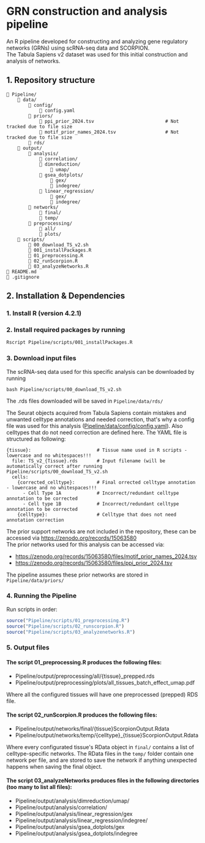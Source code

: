 # GRN construction and analysis pipeline
An R pipeline developed for constructing and analyzing gene regulatory networks (GRNs) using scRNA-seq data and SCORPION.\
The Tabula Sapiens v2 dataset was used for this initial construction and analysis of networks.

## 1. Repository structure
```
📁 Pipeline/
    📁 data/
        📁 config/
            📄 config.yaml
        📁 priors/
            📄 ppi_prior_2024.tsv                          # Not tracked due to file size
            📄 motif_prior_names_2024.tsv                  # Not tracked due to file size
        📁 rds/
    📁 output/
        📁 analysis/
            📁 correlation/
            📁 dimreduction/
                📁 umap/
            📁 gsea_dotplots/
                📁 gex/
                📁 indegree/
            📁 linear_regression/
                📁 gex/
                📁 indegree/
        📁 networks/
            📁 final/
            📁 temp/
        📁 preprocessing/
            📁 all/
            📁 plots/
    📁 scripts/
        📄 00_download_TS_v2.sh
        📄 001_installPackages.R
        📄 01_preprocessing.R
        📄 02_runScorpion.R
        📄 03_analyzeNetworks.R
📄 README.md  
📄 .gitignore
```

## 2. Installation & Dependencies
### 1. Install R (version 4.2.1)
### 2. Install required packages by running
```bash
Rscript Pipeline/scripts/001_installPackages.R
```
### 3. Download input files
The scRNA-seq data used for this specific analysis can be downloaded by running
```
bash Pipeline/scripts/00_download_TS_v2.sh
```
The .rds files downloaded will be saved in `Pipeline/data/rds/`

The Seurat objects acquired from Tabula Sapiens contain mistakes and unwanted celltype annotations and needed correction, that's why a config file was used for this analysis ([Pipeline/data/config/config.yaml](https://github.com/siepvan020/reference-networks/blob/1165731dea81a9494c16b94c7939ad3f82167581/Pipeline/data/config/config.yaml)). Also celltypes that do not need correction are defined here. The YAML file is structured as following:
```
{tissue}:                        # Tissue name used in R scripts - lowercase and no whitespaces!!!
  file: TS_v2_{Tissue}.rds       # Input filename (will be automatically correct after running Pipeline/scripts/00_download_TS_v2.sh
  cells:
    {corrected_celltype}:        # Final orrected celltype annotation - lowercase and no whitespaces!!!
      - Cell Type 1A             # Incorrect/redundant celltype annotation to be corrected
      - Cell type 1B             # Incorrect/redundant celltype annotation to be corrected
    {celltype}:                  # Celltype that does not need annotation correction
```


The prior support networks are not included in the repository, these can be accessed via https://zenodo.org/records/15063580 \
The prior networks used for this analysis can be accessed via:
- https://zenodo.org/records/15063580/files/motif_prior_names_2024.tsv
- https://zenodo.org/records/15063580/files/ppi_prior_2024.tsv

The pipeline assumes these prior networks are stored in `Pipeline/data/priors/`

### 4. Running the Pipeline
Run scripts in order:
```r
source("Pipeline/scripts/01_preprocessing.R")
source("Pipeline/scripts/02_runscorpion.R")
source("Pipeline/scripts/03_analyzenetworks.R")
```
### 5. Output files
#### The script **01_preprocessing.R** produces the following files:
- Pipeline/output/preprocessing/all/{tissue}_prepped.rds
- Pipeline/output/preprocessing/plots/all_tissues_batch_effect_umap.pdf

Where all the configured tissues will have one preprocessed (prepped) RDS file.

#### The script **02_runScorpion.R** produces the following files:
- Pipeline/output/networks/final/{tissue}ScorpionOutput.Rdata
- Pipeline/output/networks/temp/{celltype}_{tissue}ScorpionOutput.Rdata

Where every configurated tissue's RData object in `final/` contains a list of celltype-specific networks.
The RData files in the `temp/` folder contain one network per file, and are stored to save the network if anything unexpected happens when saving the final object.

#### The script **03_analyzeNetworks** produces files in the following directories (too many to list all files):
- Pipeline/output/analysis/dimreduction/umap/
- Pipeline/output/analysis/correlation/
- Pipeline/output/analysis/linear_regression/gex
- Pipeline/output/analysis/linear_regression/indegree/
- Pipeline/output/analysis/gsea_dotplots/gex
- Pipeline/output/analysis/gsea_dotplots/indegree
